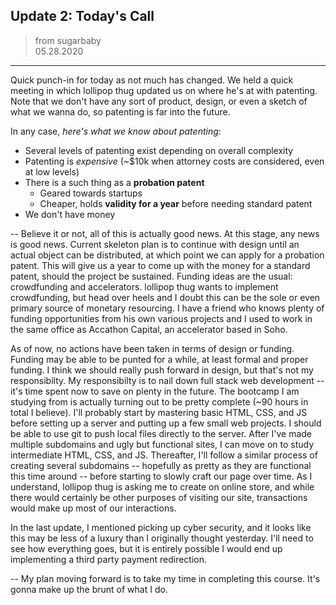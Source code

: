 ## Update 2: Today's Call
> from sugarbaby  
> 05.28.2020  

___
Quick punch-in for today as not much has changed.  We held a quick meeting in which lollipop thug updated us on where he's at with patenting.  Note that we don't have any sort of product, design, or even a sketch of what we wanna do, so patenting is far into the future.

In any case, _here's what we know about patenting_:

- Several levels of patenting exist depending on overall complexity
- Patenting is _expensive_ (~$10k when attorney costs are considered, even at low levels)
- There is a such thing as a __probation patent__
  - Geared towards startups
  - Cheaper, holds __validity for a year__ before needing standard patent
- We don't have money

--
Believe it or not, all of this is actually good news.  At this stage, any news is good news.  Current skeleton plan is to continue with design until an actual object can be distributed, at which point we can apply for a probation patent.  This will give us a year to come up with the money for a standard patent, should the project be sustained.  Funding ideas are the usual: crowdfunding and accelerators.  lollipop thug wants to implement crowdfunding, but head over heels and I doubt this can be the sole or even primary source of monetary resourcing.  I have a friend who knows plenty of funding opportunities from his own various projects and I used to work in the same office as Accathon Capital, an accelerator based in Soho.

As of now, no actions have been taken in terms of design or funding.  Funding may be able to be punted for a while, at least formal and proper funding.  I think we should really push forward in design, but that's not my responsibilty.  My responsibilty is to nail down full stack web development -- it's time spent now to save on plenty in the future.  The bootcamp I am studying from is actually turning out to be pretty complete (~90 hours in total I believe).  I'll probably start by mastering basic HTML, CSS, and JS before setting up a server and putting up a few small web projects.  I should be able to use git to push local files directly to the server.  After I've made multiple subdomains and ugly but functional sites, I can move on to study intermediate HTML, CSS, and JS.  Thereafter, I'll follow a similar process of creating several subdomains -- hopefully as pretty as they are functional this time around -- before starting to slowly craft our page over time.  As I understand, lollipop thug is asking me to create on online store, and while there would certainly be other purposes of visiting our site, transactions would make up most of our interactions.

In the last update, I mentioned picking up cyber security, and it looks like this may be less of a luxury than I originally thought yesterday.  I'll need to see how everything goes, but it is entirely possible I would end up implementing a third party payment redirection.

--
My plan moving forward is to take my time in completing this course.  It's gonna make up the brunt of what I do.